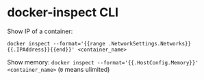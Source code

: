 # docker-inspect CLI

Show IP of a container: 
```
docker inspect --format='{{range .NetworkSettings.Networks}}{{.IPAddress}}{{end}}' <container_name>
```
Show memory: `docker inspect --format='{{.HostConfig.Memory}}' <container_name>` (`0` means ulimited)